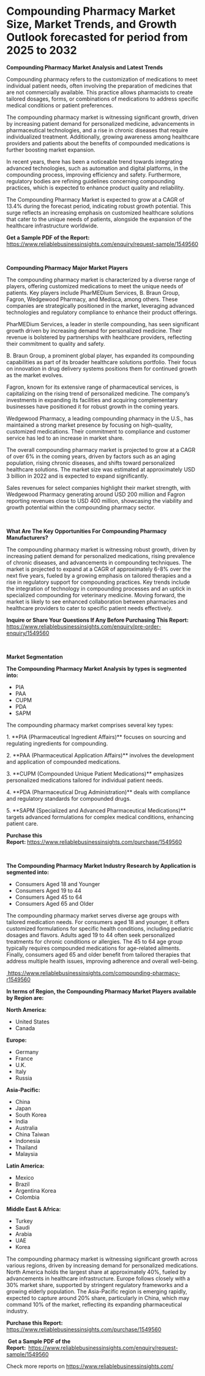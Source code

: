 <p><h1>Compounding Pharmacy Market Size, Market Trends, and Growth Outlook forecasted for period from 2025 to 2032</h1></p><p><strong>Compounding Pharmacy Market Analysis and Latest Trends</strong></p>
<p><p>Compounding pharmacy refers to the customization of medications to meet individual patient needs, often involving the preparation of medicines that are not commercially available. This practice allows pharmacists to create tailored dosages, forms, or combinations of medications to address specific medical conditions or patient preferences.</p><p>The compounding pharmacy market is witnessing significant growth, driven by increasing patient demand for personalized medicine, advancements in pharmaceutical technologies, and a rise in chronic diseases that require individualized treatment. Additionally, growing awareness among healthcare providers and patients about the benefits of compounded medications is further boosting market expansion.</p><p>In recent years, there has been a noticeable trend towards integrating advanced technologies, such as automation and digital platforms, in the compounding process, improving efficiency and safety. Furthermore, regulatory bodies are refining guidelines concerning compounding practices, which is expected to enhance product quality and reliability.</p><p>The Compounding Pharmacy Market is expected to grow at a CAGR of 13.4% during the forecast period, indicating robust growth potential. This surge reflects an increasing emphasis on customized healthcare solutions that cater to the unique needs of patients, alongside the expansion of the healthcare infrastructure worldwide.</p></p>
<p><strong>Get a Sample PDF of the Report:&nbsp;</strong> <a href="https://www.reliablebusinessinsights.com/enquiry/request-sample/1549560?utm_campaign=2774&utm_medium=2&utm_source=Github&utm_content=ia&utm_term=08032025&utm_id=compounding-pharmacy">https://www.reliablebusinessinsights.com/enquiry/request-sample/1549560</a></p>
<p>&nbsp;</p>
<p><strong>Compounding Pharmacy Major Market Players</strong></p>
<p><p>The compounding pharmacy market is characterized by a diverse range of players, offering customized medications to meet the unique needs of patients. Key players include PharMEDium Services, B. Braun Group, Fagron, Wedgewood Pharmacy, and Medisca, among others. These companies are strategically positioned in the market, leveraging advanced technologies and regulatory compliance to enhance their product offerings.</p><p>PharMEDium Services, a leader in sterile compounding, has seen significant growth driven by increasing demand for personalized medicine. Their revenue is bolstered by partnerships with healthcare providers, reflecting their commitment to quality and safety.</p><p>B. Braun Group, a prominent global player, has expanded its compounding capabilities as part of its broader healthcare solutions portfolio. Their focus on innovation in drug delivery systems positions them for continued growth as the market evolves.</p><p>Fagron, known for its extensive range of pharmaceutical services, is capitalizing on the rising trend of personalized medicine. The company’s investments in expanding its facilities and acquiring complementary businesses have positioned it for robust growth in the coming years.</p><p>Wedgewood Pharmacy, a leading compounding pharmacy in the U.S., has maintained a strong market presence by focusing on high-quality, customized medications. Their commitment to compliance and customer service has led to an increase in market share.</p><p>The overall compounding pharmacy market is projected to grow at a CAGR of over 6% in the coming years, driven by factors such as an aging population, rising chronic diseases, and shifts toward personalized healthcare solutions. The market size was estimated at approximately USD 3 billion in 2022 and is expected to expand significantly.</p><p>Sales revenues for select companies highlight their market strength, with Wedgewood Pharmacy generating around USD 200 million and Fagron reporting revenues close to USD 400 million, showcasing the viability and growth potential within the compounding pharmacy sector.</p></p>
<p>&nbsp;</p>
<p><strong>What Are The Key Opportunities For Compounding Pharmacy Manufacturers?</strong></p>
<p><p>The compounding pharmacy market is witnessing robust growth, driven by increasing patient demand for personalized medications, rising prevalence of chronic diseases, and advancements in compounding techniques. The market is projected to expand at a CAGR of approximately 6-8% over the next five years, fueled by a growing emphasis on tailored therapies and a rise in regulatory support for compounding practices. Key trends include the integration of technology in compounding processes and an uptick in specialized compounding for veterinary medicine. Moving forward, the market is likely to see enhanced collaboration between pharmacies and healthcare providers to cater to specific patient needs effectively.</p></p>
<p><strong>Inquire or Share Your Questions If Any Before Purchasing This Report:</strong> <a href="https://www.reliablebusinessinsights.com/enquiry/pre-order-enquiry/1549560?utm_campaign=2774&utm_medium=2&utm_source=Github&utm_content=ia&utm_term=08032025&utm_id=compounding-pharmacy">https://www.reliablebusinessinsights.com/enquiry/pre-order-enquiry/1549560</a></p>
<p>&nbsp;</p>
<p><strong>Market Segmentation</strong></p>
<p><strong>The Compounding Pharmacy Market Analysis by types is segmented into:</strong></p>
<p><ul><li>PIA</li><li>PAA</li><li>CUPM</li><li>PDA</li><li>SAPM</li></ul></p>
<p><p>The compounding pharmacy market comprises several key types: </p><p>1. **PIA (Pharmaceutical Ingredient Affairs)** focuses on sourcing and regulating ingredients for compounding.</p><p>2. **PAA (Pharmaceutical Application Affairs)** involves the development and application of compounded medications.</p><p>3. **CUPM (Compounded Unique Patient Medications)** emphasizes personalized medications tailored for individual patient needs.</p><p>4. **PDA (Pharmaceutical Drug Administration)** deals with compliance and regulatory standards for compounded drugs.</p><p>5. **SAPM (Specialized and Advanced Pharmaceutical Medications)** targets advanced formulations for complex medical conditions, enhancing patient care.</p></p>
<p><strong>Purchase this Report:&nbsp;</strong><a href="https://www.reliablebusinessinsights.com/purchase/1549560?utm_campaign=2774&utm_medium=2&utm_source=Github&utm_content=ia&utm_term=08032025&utm_id=compounding-pharmacy">https://www.reliablebusinessinsights.com/purchase/1549560</a></p>
<p>&nbsp;</p>
<p><strong>The Compounding Pharmacy Market Industry Research by Application is segmented into:</strong></p>
<p><ul><li>Consumers Aged 18 and Younger</li><li>Consumers Aged 19 to 44</li><li>Consumers Aged 45 to 64</li><li>Consumers Aged 65 and Older</li></ul></p>
<p><p>The compounding pharmacy market serves diverse age groups with tailored medication needs. For consumers aged 18 and younger, it offers customized formulations for specific health conditions, including pediatric dosages and flavors. Adults aged 19 to 44 often seek personalized treatments for chronic conditions or allergies. The 45 to 64 age group typically requires compounded medications for age-related ailments. Finally, consumers aged 65 and older benefit from tailored therapies that address multiple health issues, improving adherence and overall well-being.</p></p>
<p><a href="https://www.reliablebusinessinsights.com/compounding-pharmacy-r1549560?utm_campaign=2774&utm_medium=2&utm_source=Github&utm_content=ia&utm_term=08032025&utm_id=compounding-pharmacy">&nbsp;https://www.reliablebusinessinsights.com/compounding-pharmacy-r1549560</a></p>
<p><strong>In terms of Region, the Compounding Pharmacy Market Players available by Region are:</strong></p>
<p>
    <p> <strong> North America: </strong>
        <ul>
            <li>United States</li>
            <li>Canada</li>
        </ul>
        </p> 
    <p> <strong> Europe: </strong>
        <ul>
            <li>Germany</li>
            <li>France</li>
            <li>U.K.</li>
            <li>Italy</li>
            <li>Russia</li>
        </ul>
        </p> 
    <p> <strong> Asia-Pacific: </strong>
        <ul>
            <li>China</li>
            <li>Japan</li>
            <li>South Korea</li>
            <li>India</li>
            <li>Australia</li>
            <li>China Taiwan</li>
            <li>Indonesia</li>
            <li>Thailand</li>
            <li>Malaysia</li>
        </ul>
        </p> 
    <p> <strong> Latin America: </strong>
        <ul>
            <li>Mexico</li>
            <li>Brazil</li>
            <li>Argentina Korea</li>
            <li>Colombia</li>
        </ul>
        </p> 
    <p> <strong> Middle East & Africa: </strong>
        <ul>
            <li>Turkey</li>
            <li>Saudi</li>
            <li>Arabia</li>
            <li>UAE</li>
            <li>Korea</li>
        </ul>
    </p>
    </p>
<p><p>The compounding pharmacy market is witnessing significant growth across various regions, driven by increasing demand for personalized medications. North America holds the largest share at approximately 40%, fueled by advancements in healthcare infrastructure. Europe follows closely with a 30% market share, supported by stringent regulatory frameworks and a growing elderly population. The Asia-Pacific region is emerging rapidly, expected to capture around 20% share, particularly in China, which may command 10% of the market, reflecting its expanding pharmaceutical industry.</p></p>
<p><strong>Purchase this Report: </strong><a href="https://www.reliablebusinessinsights.com/purchase/1549560?utm_campaign=2774&utm_medium=2&utm_source=Github&utm_content=ia&utm_term=08032025&utm_id=compounding-pharmacy">https://www.reliablebusinessinsights.com/purchase/1549560</a></p>
<p>&nbsp;<strong>Get a Sample PDF of the Report:&nbsp;&nbsp;</strong><a href="https://www.reliablebusinessinsights.com/enquiry/request-sample/1549560?utm_campaign=2774&utm_medium=2&utm_source=Github&utm_content=ia&utm_term=08032025&utm_id=compounding-pharmacy">https://www.reliablebusinessinsights.com/enquiry/request-sample/1549560</a></p>
<p><strong></strong></p>
<p>Check more reports on <a href="https://www.reliablebusinessinsights.com/?utm_campaign=2774&utm_medium=2&utm_source=Github&utm_content=ia&utm_term=08032025&utm_id=compounding-pharmacy">https://www.reliablebusinessinsights.com/</a></p>